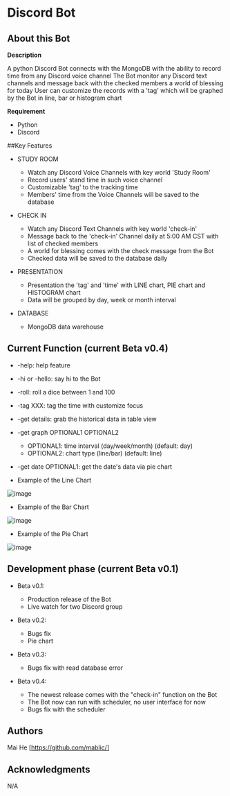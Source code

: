 # Discord Bot

## About this Bot


**Description**


A python Discord Bot connects with the MongoDB with the ability to record time from any Discord voice channel
The Bot monitor any Discord text channels and message back with the checked members a world of blessing for today
User can customize the records with a 'tag' which will be graphed by the Bot in line, bar or histogram chart


**Requirement**


 - Python
 - Discord
 

##Key Features


 - STUDY ROOM
     - Watch any Discord Voice Channels with key world 'Study Room'
     - Record users' stand time in such voice channel
     - Customizable 'tag' to the tracking time
     - Members' time from the Voice Channels will be saved to the database
     
 - CHECK IN   
     - Watch any Discord Text Channels with key world 'check-in'
     - Message back to the 'check-in' Channel daily at 5:00 AM CST with list of checked members
     - A world for blessing comes with the check message from the Bot
     - Checked data will be saved to the database daily
     
 - PRESENTATION
     - Presentation the 'tag' and 'time' with LINE chart, PIE chart and HISTOGRAM chart
     - Data will be grouped by day, week or month interval
     
 - DATABASE
     - MongoDB data warehouse
     

## Current Function (current Beta v0.4)


 - -help: help feature
 - -hi or -hello: say hi to the Bot
 - -roll: roll a dice between 1 and 100
 - -tag XXX: tag the time with customize focus
 - -get details: grab the historical data in table view
 - -get graph OPTIONAL1 OPTIONAL2
    - OPTIONAL1: time interval (day/week/month) (default: day)
    - OPTIONAL2: chart type (line/bar) (default: line)  
 - -get date OPTIONAL1: get the date's data via pie chart

- Example of the Line Chart

![image](https://user-images.githubusercontent.com/19805677/211453713-48ad667a-5d57-47b7-b64c-87acd90d97be.png)

- Example of the Bar Chart

![image](https://user-images.githubusercontent.com/19805677/211453737-d8e56b77-181f-463a-95f2-10cde5fa31c4.png)

- Example of the Pie Chart

![image](https://user-images.githubusercontent.com/19805677/211453755-22b85213-326a-43b9-9128-8d90fa39c574.png)


## Development phase (current Beta v0.1)


 - Beta v0.1:
    - Production release of the Bot
    - Live watch for two Discord group

 - Beta v0.2:
    - Bugs fix
    - Pie chart

 - Beta v0.3:
    - Bugs fix with read database error

 - Beta v0.4:
    - The newest release comes with the "check-in" function on the Bot
    - The Bot now can run with scheduler, no user interface for now
    - Bugs fix with the scheduler


## Authors


Mai He [https://github.com/mablic/]
## Acknowledgments
N/A
